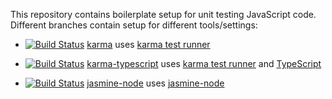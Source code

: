 This repository contains boilerplate setup for unit testing JavaScript code. Different branches contain setup for different tools/settings:

* [![Build Status](https://travis-ci.org/ducin/testing-boilerplate.svg?branch=karma)](https://travis-ci.org/ducin/testing-boilerplate/branches)
[karma](https://github.com/ducin/testing-boilerplate/tree/karma)
uses [karma test runner](https://karma-runner.github.io/)

* [![Build Status](https://travis-ci.org/ducin/testing-boilerplate.svg?branch=karma-typescript)](https://travis-ci.org/ducin/testing-boilerplate/branches)
[karma-typescript](https://github.com/ducin/testing-boilerplate/tree/karma-typescript)
uses [karma test runner](https://karma-runner.github.io/) and [TypeScript](typescriptlang.org)

* [![Build Status](https://travis-ci.org/ducin/testing-boilerplate.svg?branch=jasmine-node)](https://travis-ci.org/ducin/testing-boilerplate/branches)
[jasmine-node](https://github.com/ducin/testing-boilerplate/tree/jasmine-node)
uses [jasmine-node](https://github.com/mhevery/jasmine-node)
